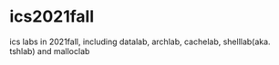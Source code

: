 # ics2021fall
ics labs in 2021fall, including datalab, archlab, cachelab, shelllab(aka. tshlab) and malloclab
